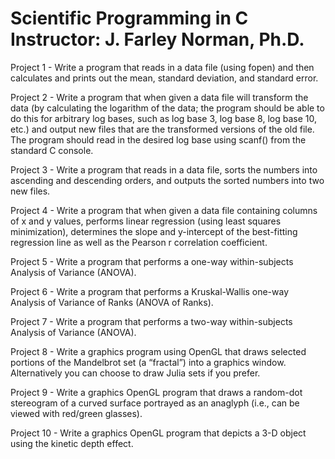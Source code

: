 # Scientific Programming in C   Instructor: J. Farley Norman, Ph.D.

Project 1 - Write a program that reads in a data file (using fopen) and then calculates and prints out the mean, standard deviation, and standard error.

Project 2 - Write a program that when given a data file will transform the data (by calculating the logarithm of the data; the program should be able to do this for arbitrary log bases, such as log base 3, log base 8, log base 10, etc.) and output new files that are the transformed versions of the old file. The program should read in the desired log base using scanf() from the standard C console.

Project 3 - Write a program that reads in a data file, sorts the numbers into ascending and descending orders, and outputs the sorted numbers into two new files.

Project 4 - Write a program that when given a data file containing columns of x and y values, performs linear regression (using least squares minimization), determines the slope and y-intercept of the best-fitting regression line as well as the Pearson r correlation coefficient.

Project 5 - Write a program that performs a one-way within-subjects Analysis of Variance (ANOVA).

Project 6 - Write a program that performs a Kruskal-Wallis one-way Analysis of Variance of Ranks (ANOVA of Ranks).

Project 7 - Write a program that performs a two-way within-subjects Analysis of Variance (ANOVA).

Project 8 - Write a graphics program using OpenGL that draws selected portions of the Mandelbrot set (a “fractal”) into a graphics window. Alternatively you can choose to draw Julia sets if you prefer.

Project 9 - Write a graphics OpenGL program that draws a random-dot stereogram of a curved surface portrayed as an anaglyph (i.e., can be viewed with red/green glasses).

Project 10 - Write a graphics OpenGL program that depicts a 3-D object using the kinetic depth effect.
